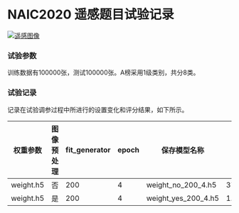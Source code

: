 # NAIC2020 遥感题目试验记录
[![遥感图像](https://wid.s3.cn-north-1.amazonaws.com.cn/uploads/images/2020-08-17/7fbbccd990562bb91e85aca3f695acf-199217.jpg)](https://www.datafountain.cn/competitions/457/submits?view=submit-records)

### 试验参数
训练数据有100000张，测试100000张。A榜采用1级类别，共分8类。

### 试验记录
记录在试验调参过程中所进行的设置变化和评分结果，如下所示。


| 权重参数 | 图像预处理 | fit_generator | epoch | 保存模型名称 | 得分 |
| -------- | ---------- | ------------- | ----- | ------------ | ---- |
| weight.h5 | 否 | 200 | 4 | weight_no_200_4.h5 | 37.18495768060 |
| weight.h5 | 是 | 200 | 4 | weight_yes_200_4.h5 | 1.18406332602 |

